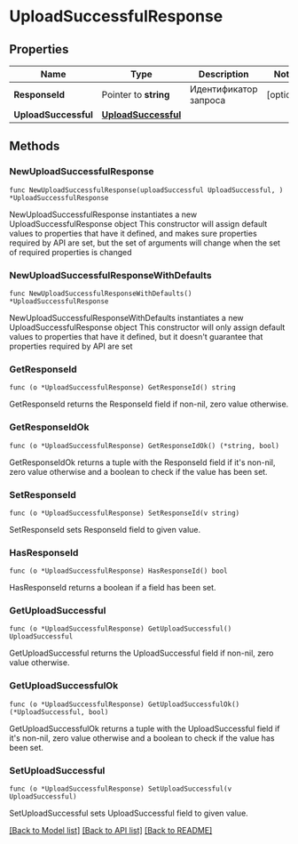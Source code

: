 # UploadSuccessfulResponse

## Properties

Name | Type | Description | Notes
------------ | ------------- | ------------- | -------------
**ResponseId** | Pointer to **string** | Идентификатор запроса | [optional] 
**UploadSuccessful** | [**UploadSuccessful**](UploadSuccessful.md) |  | 

## Methods

### NewUploadSuccessfulResponse

`func NewUploadSuccessfulResponse(uploadSuccessful UploadSuccessful, ) *UploadSuccessfulResponse`

NewUploadSuccessfulResponse instantiates a new UploadSuccessfulResponse object
This constructor will assign default values to properties that have it defined,
and makes sure properties required by API are set, but the set of arguments
will change when the set of required properties is changed

### NewUploadSuccessfulResponseWithDefaults

`func NewUploadSuccessfulResponseWithDefaults() *UploadSuccessfulResponse`

NewUploadSuccessfulResponseWithDefaults instantiates a new UploadSuccessfulResponse object
This constructor will only assign default values to properties that have it defined,
but it doesn't guarantee that properties required by API are set

### GetResponseId

`func (o *UploadSuccessfulResponse) GetResponseId() string`

GetResponseId returns the ResponseId field if non-nil, zero value otherwise.

### GetResponseIdOk

`func (o *UploadSuccessfulResponse) GetResponseIdOk() (*string, bool)`

GetResponseIdOk returns a tuple with the ResponseId field if it's non-nil, zero value otherwise
and a boolean to check if the value has been set.

### SetResponseId

`func (o *UploadSuccessfulResponse) SetResponseId(v string)`

SetResponseId sets ResponseId field to given value.

### HasResponseId

`func (o *UploadSuccessfulResponse) HasResponseId() bool`

HasResponseId returns a boolean if a field has been set.

### GetUploadSuccessful

`func (o *UploadSuccessfulResponse) GetUploadSuccessful() UploadSuccessful`

GetUploadSuccessful returns the UploadSuccessful field if non-nil, zero value otherwise.

### GetUploadSuccessfulOk

`func (o *UploadSuccessfulResponse) GetUploadSuccessfulOk() (*UploadSuccessful, bool)`

GetUploadSuccessfulOk returns a tuple with the UploadSuccessful field if it's non-nil, zero value otherwise
and a boolean to check if the value has been set.

### SetUploadSuccessful

`func (o *UploadSuccessfulResponse) SetUploadSuccessful(v UploadSuccessful)`

SetUploadSuccessful sets UploadSuccessful field to given value.



[[Back to Model list]](../README.md#documentation-for-models) [[Back to API list]](../README.md#documentation-for-api-endpoints) [[Back to README]](../README.md)


